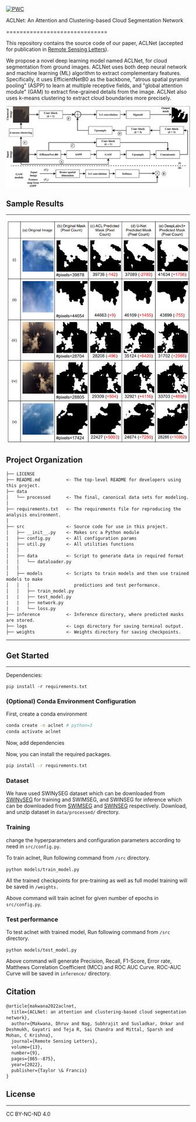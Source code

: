 [![PWC](https://img.shields.io/endpoint.svg?url=https://paperswithcode.com/badge/aclnet-an-attention-and-clustering-based/semantic-segmentation-on-swimseg)](https://paperswithcode.com/sota/semantic-segmentation-on-swimseg?p=aclnet-an-attention-and-clustering-based)

ACLNet: An Attention and Clustering-based Cloud Segmentation Network

==============================

This repository contains the source code of our paper, ACLNet (accepted for publication in <a href="https://www.tandfonline.com/journals/trsl20">Remote Sensing Letters</a>).

We propose a novel deep learning model named ACLNet, for cloud segmentation
from ground images. ACLNet uses both deep neural network and machine learning
(ML) algorithm to extract complementary features. Specifically, it uses EfficientNetB0 as the backbone, "atrous spatial pyramid pooling" (ASPP) to learn at multiple receptive fields, and "global attention module" (GAM) to extract fine-grained details from the image. ACLNet also uses k-means clustering to extract cloud boundaries more precisely. 

<img src="reports/figures/Model_Architecture.png">

## Sample Results
<hr>

<p align="center"><img src="reports/figures/Qualitative_Results.png" width="840"></p>

Project Organization
------------

    ├── LICENSE
    ├── README.md          <- The top-level README for developers using this project.
    ├── data
    │   └── processed      <- The final, canonical data sets for modeling.
    │
    ├── requirements.txt   <- The requirements file for reproducing the analysis environment.
    │
    ├── src                <- Source code for use in this project.
    │   ├── __init__.py    <- Makes src a Python module
    │   ├── config.py      <- All configuration params
    |   ├── util.py        <- All utilities functions
    │   │
    │   ├── data           <- Script to generate data in required format
    │   │   └── dataloader.py
    │   │
    │   ├── models         <- Scripts to train models and then use trained models to make
    │   │   │                 predictions and test performance.
    │   │   ├── train_model.py
    |   |   ├── test_model.py
    |   |   ├── network.py
    |   |   └── loss.py
    ├── inference          <- Inference directory, where predicted masks are stored.
    ├── logs               <- Logs directory for saving terminal output.
    ├── weights            <- Weights directory for saving checkpoints.
--------

## Get Started
<hr>
Dependencies:

```
pip install -r requirements.txt
```

### (Optional) Conda Environment Configuration

First, create a conda environment
```bash
conda create -n aclnet # python=3
conda activate aclnet
```

Now, add dependencies

Now, you can install the required packages.
```bash
pip install -r requirements.txt
```

### Dataset

We have used SWINySEG dataset which can be downloaded from <a href="http://vintage.winklerbros.net/swinyseg.html">SWINySEG</a> for training and SWIMSEG, and SWINSEG for inference which can be downloaded from <a href="http://vintage.winklerbros.net/swimseg.html">SWIMSEG</a> and <a href="http://vintage.winklerbros.net/swinseg.html">SWINSEG</a> respectively. Download, and unzip dataset in ```data/processed/``` directory. 

### Training

change the hyperparameters and configuration parameters according to need in ```src/config.py```.

To train aclnet, Run following command from ```/src``` directory.

```python models/train_model.py``` 

All the trained checkpoints for pre-training as well as full model training will be saved in ```/weights.```

Above command will train aclnet for given number of epochs in ```src/config.py```.

### Test performance

To test aclnet with trained model, Run following command from ```/src``` directory.

```python models/test_model.py ``` 

Above command will generate Precision, Recall, F1-Score, Error rate, Matthews Correlation Coefficient (MCC) and ROC AUC Curve. ROC-AUC Curve will be saved in ```inference/``` directory.

## Citation
```
@article{makwana2022aclnet,
  title={ACLNet: an attention and clustering-based cloud segmentation network},
  author={Makwana, Dhruv and Nag, Subhrajit and Susladkar, Onkar and Deshmukh, Gayatri and Teja R, Sai Chandra and Mittal, Sparsh and Mohan, C Krishna},
  journal={Remote Sensing Letters},
  volume={13},
  number={9},
  pages={865--875},
  year={2022},
  publisher={Taylor \& Francis}
}
```
## License
<hr>
CC BY-NC-ND 4.0
